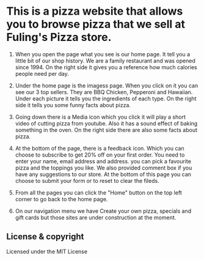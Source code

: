 # This is a pizza website that allows you to browse pizza that we sell at Fuling's Pizza store.

1. When you open the page what you see is our home page. It tell you a little bit of our shop history. We are a family restaurant and was opened
   since 1994. On the right side it gives you a reference how much calories people need per day.
   
2. Under the home page is the imagess page. When you click on it you can see our 3 top sellers. They are BBQ Chicken, Pepperoni and Hawaiian. 
   Under each picture it tells you the ingredients of each type. On the right side it tells you some funny facts about pizza.

3. Going down there is a Media icon which you click it will play a short video of cutting pizza from youtube. Also it has a sound effect of
   baking something in the oven. On the right side there are also some facts about pizza.

4. At the bottom of the page, there is a feedback icon. Which you can choose to subscribe to get 20% off on your first order. You need to enter your name,
   email address and address. you can pick a favourite pizza and the toppings you like. We also provided comment box if you have any suggestions to
   our store. At the bottom of this page you can choose to submit your form or to reset to clear the fileds. 

5. From all the pages you can click the "Home" button on the top left corner to go back to the home page.

6. On our navigation menu we have Create your own pizza, specials and gift cards but those sites are under construction at the moment.


## License & copyright
Licensed under the MIT License 
